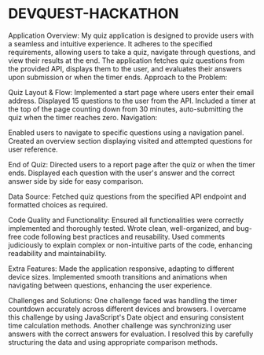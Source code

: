 # DEVQUEST-HACKATHON
Application Overview:
My quiz application is designed to provide users with a seamless and intuitive experience. It adheres to the specified requirements, allowing users to take a quiz, navigate through questions, and view their results at the end. The application fetches quiz questions from the provided API, displays them to the user, and evaluates their answers upon submission or when the timer ends.
Approach to the Problem:

Quiz Layout & Flow:
Implemented a start page where users enter their email address. Displayed 15 questions to the user from the API. Included a timer at the top of the page counting down from 30 minutes, auto-submitting the quiz when the timer reaches zero. Navigation:

Enabled users to navigate to specific questions using a navigation panel. Created an overview section displaying visited and attempted questions for user reference.

End of Quiz:
Directed users to a report page after the quiz or when the timer ends. Displayed each question with the user's answer and the correct answer side by side for easy comparison.

Data Source:
Fetched quiz questions from the specified API endpoint and formatted choices as required.

Code Quality and Functionality:
Ensured all functionalities were correctly implemented and thoroughly tested. Wrote clean, well-organized, and bug-free code following best practices and reusability. Used comments judiciously to explain complex or non-intuitive parts of the code, enhancing readability and maintainability.

Extra Features:
Made the application responsive, adapting to different device sizes. Implemented smooth transitions and animations when navigating between questions, enhancing the user experience.

Challenges and Solutions:
One challenge faced was handling the timer countdown accurately across different devices and browsers. I overcame this challenge by using JavaScript's Date object and ensuring consistent time calculation methods. Another challenge was synchronizing user answers with the correct answers for evaluation. I resolved this by carefully structuring the data and using appropriate comparison methods.
